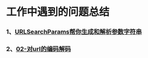 # 工作中遇到的问题总结

### 1、[URLSearchParams帮你生成和解析参数字符串](./01-URLSearchParams帮你生成和解析参数字符串.md)

### 2、[02-对url的编码解码](./02-对url的编码解码.md)

